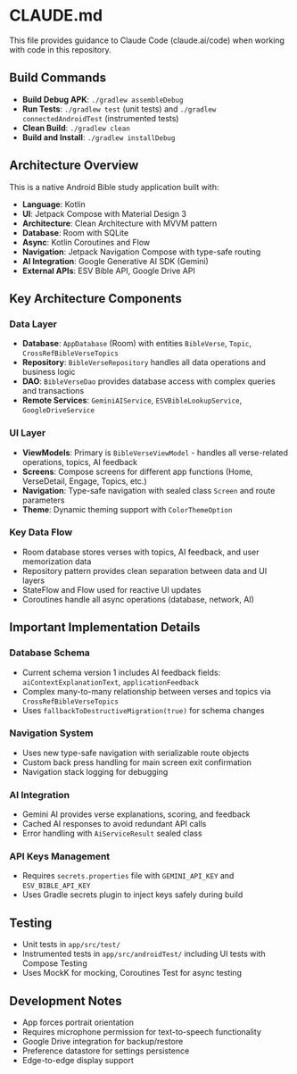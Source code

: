 # CLAUDE.md

This file provides guidance to Claude Code (claude.ai/code) when working with code in this repository.

## Build Commands

- **Build Debug APK**: `./gradlew assembleDebug`
- **Run Tests**: `./gradlew test` (unit tests) and `./gradlew connectedAndroidTest` (instrumented tests)
- **Clean Build**: `./gradlew clean`
- **Build and Install**: `./gradlew installDebug`

## Architecture Overview

This is a native Android Bible study application built with:

- **Language**: Kotlin
- **UI**: Jetpack Compose with Material Design 3
- **Architecture**: Clean Architecture with MVVM pattern
- **Database**: Room with SQLite
- **Async**: Kotlin Coroutines and Flow
- **Navigation**: Jetpack Navigation Compose with type-safe routing
- **AI Integration**: Google Generative AI SDK (Gemini)
- **External APIs**: ESV Bible API, Google Drive API

## Key Architecture Components

### Data Layer
- **Database**: `AppDatabase` (Room) with entities `BibleVerse`, `Topic`, `CrossRefBibleVerseTopics`
- **Repository**: `BibleVerseRepository` handles all data operations and business logic
- **DAO**: `BibleVerseDao` provides database access with complex queries and transactions
- **Remote Services**: `GeminiAIService`, `ESVBibleLookupService`, `GoogleDriveService`

### UI Layer
- **ViewModels**: Primary is `BibleVerseViewModel` - handles all verse-related operations, topics, AI feedback
- **Screens**: Compose screens for different app functions (Home, VerseDetail, Engage, Topics, etc.)
- **Navigation**: Type-safe navigation with sealed class `Screen` and route parameters
- **Theme**: Dynamic theming support with `ColorThemeOption`

### Key Data Flow
- Room database stores verses with topics, AI feedback, and user memorization data
- Repository pattern provides clean separation between data and UI layers
- StateFlow and Flow used for reactive UI updates
- Coroutines handle all async operations (database, network, AI)

## Important Implementation Details

### Database Schema
- Current schema version 1 includes AI feedback fields: `aiContextExplanationText`, `applicationFeedback`
- Complex many-to-many relationship between verses and topics via `CrossRefBibleVerseTopics`
- Uses `fallbackToDestructiveMigration(true)` for schema changes

### Navigation System
- Uses new type-safe navigation with serializable route objects
- Custom back press handling for main screen exit confirmation
- Navigation stack logging for debugging

### AI Integration
- Gemini AI provides verse explanations, scoring, and feedback
- Cached AI responses to avoid redundant API calls
- Error handling with `AiServiceResult` sealed class

### API Keys Management
- Requires `secrets.properties` file with `GEMINI_API_KEY` and `ESV_BIBLE_API_KEY`
- Uses Gradle secrets plugin to inject keys safely during build

## Testing
- Unit tests in `app/src/test/`
- Instrumented tests in `app/src/androidTest/` including UI tests with Compose Testing
- Uses MockK for mocking, Coroutines Test for async testing

## Development Notes
- App forces portrait orientation
- Requires microphone permission for text-to-speech functionality
- Google Drive integration for backup/restore
- Preference datastore for settings persistence
- Edge-to-edge display support